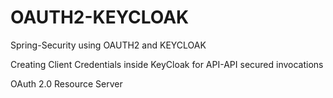 # OAUTH2-KEYCLOAK

Spring-Security using OAUTH2 and KEYCLOAK

Creating Client Credentials inside KeyCloak for API-API secured invocations

OAuth 2.0 Resource Server

 
